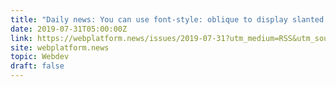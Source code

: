 ```yaml
---
title: "Daily news: You can use font-style: oblique to display slanted text in variable fonts, the cascade in CSS."
date: 2019-07-31T05:00:00Z
link: https://webplatform.news/issues/2019-07-31?utm_medium=RSS&utm_source=hune
site: webplatform.news
topic: Webdev
draft: false
---
```

